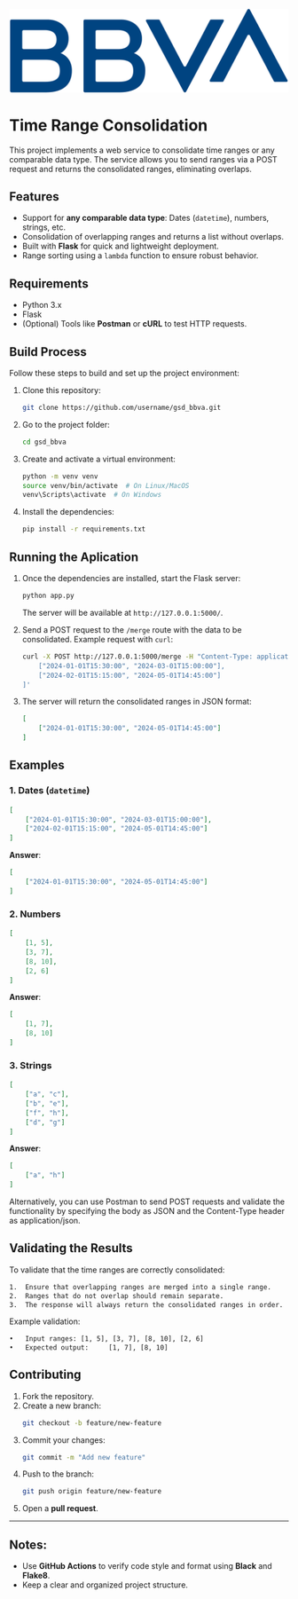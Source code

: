 ![](images/bbva.png)

# Time Range Consolidation

This project implements a web service to consolidate time ranges or any comparable data type. The service allows you to send ranges via a POST request and returns the consolidated ranges, eliminating overlaps.

## Features
- Support for **any comparable data type**: Dates (`datetime`), numbers, strings, etc.
- Consolidation of overlapping ranges and returns a list without overlaps.
- Built with **Flask** for quick and lightweight deployment.
- Range sorting using a `lambda` function to ensure robust behavior.

## Requirements
- Python 3.x
- Flask
- (Optional) Tools like **Postman** or **cURL** to test HTTP requests.

## Build Process

Follow these steps to build and set up the project environment:

1. Clone this repository:
   ```bash
   git clone https://github.com/username/gsd_bbva.git
   ```
2. Go to the project folder:
   ```bash
   cd gsd_bbva
   ```
3. Create and activate a virtual environment:
   ```bash
   python -m venv venv
   source venv/bin/activate  # On Linux/MacOS
   venv\Scripts\activate  # On Windows
   ```
4. Install the dependencies:
   ```bash
   pip install -r requirements.txt
   ```

## Running the Aplication 
1. Once the dependencies are installed, start the Flask server:
   ```bash
   python app.py
   ```
   The server will be available at `http://127.0.0.1:5000/`.

2. Send a POST request to the `/merge` route with the data to be consolidated. Example request with `curl`:
   ```bash
   curl -X POST http://127.0.0.1:5000/merge -H "Content-Type: application/json" -d '[
       ["2024-01-01T15:30:00", "2024-03-01T15:00:00"],
       ["2024-02-01T15:15:00", "2024-05-01T14:45:00"]
   ]'
   ```

3. The server will return the consolidated ranges in JSON format:
   ```json
   [
       ["2024-01-01T15:30:00", "2024-05-01T14:45:00"]
   ]
   ```

## Examples
### 1. **Dates** (`datetime`)
```json
[
    ["2024-01-01T15:30:00", "2024-03-01T15:00:00"],
    ["2024-02-01T15:15:00", "2024-05-01T14:45:00"]
]
```
**Answer**:
```json
[
    ["2024-01-01T15:30:00", "2024-05-01T14:45:00"]
]
```

### 2. **Numbers**
```json
[
    [1, 5],
    [3, 7],
    [8, 10],
    [2, 6]
]
```
**Answer**:
```json
[
    [1, 7],
    [8, 10]
]
```

### 3. **Strings**
```json
[
    ["a", "c"],
    ["b", "e"],
    ["f", "h"],
    ["d", "g"]
]
```
**Answer**:
```json
[
    ["a", "h"]
]
```
Alternatively, you can use Postman to send POST requests and validate the functionality by specifying the body as JSON and the Content-Type header as application/json.

## Validating the Results

To validate that the time ranges are correctly consolidated:

	1.	Ensure that overlapping ranges are merged into a single range.
	2.	Ranges that do not overlap should remain separate.
	3.	The response will always return the consolidated ranges in order.

Example validation:

	•	Input ranges: [1, 5], [3, 7], [8, 10], [2, 6]
	•	Expected output:     [1, 7], [8, 10]

## Contributing
1. Fork the repository.
2. Create a new branch:
   ```bash
   git checkout -b feature/new-feature
   ```
3. Commit your changes:
   ```bash
   git commit -m "Add new feature"
   ```
4. Push to the branch:
   ```bash
   git push origin feature/new-feature
   ```
5. Open a **pull request**.

---

## Notes:
- Use **GitHub Actions** to verify code style and format using **Black** and **Flake8**.
- Keep a clear and organized project structure.
